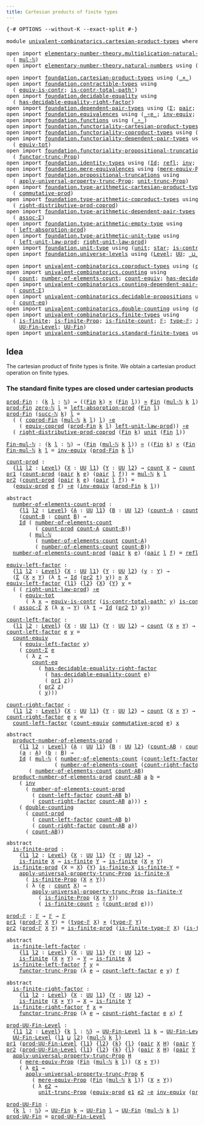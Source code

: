 ```yaml
---
title: Cartesian products of finite types
---
```


<pre class="Agda"><a id="60" class="Symbol">{-#</a> <a id="64" class="Keyword">OPTIONS</a> <a id="72" class="Pragma">--without-K</a> <a id="84" class="Pragma">--exact-split</a> <a id="98" class="Symbol">#-}</a>

<a id="103" class="Keyword">module</a> <a id="110" href="univalent-combinatorics.cartesian-product-types.html" class="Module">univalent-combinatorics.cartesian-product-types</a> <a id="158" class="Keyword">where</a>

<a id="165" class="Keyword">open</a> <a id="170" class="Keyword">import</a> <a id="177" href="elementary-number-theory.multiplication-natural-numbers.html" class="Module">elementary-number-theory.multiplication-natural-numbers</a> <a id="233" class="Keyword">using</a>
  <a id="241" class="Symbol">(</a> <a id="243" href="elementary-number-theory.multiplication-natural-numbers.html#1176" class="Function">mul-ℕ</a><a id="248" class="Symbol">)</a>
<a id="250" class="Keyword">open</a> <a id="255" class="Keyword">import</a> <a id="262" href="elementary-number-theory.natural-numbers.html" class="Module">elementary-number-theory.natural-numbers</a> <a id="303" class="Keyword">using</a> <a id="309" class="Symbol">(</a><a id="310" href="elementary-number-theory.natural-numbers.html#1444" class="Datatype">ℕ</a><a id="311" class="Symbol">;</a> <a id="313" href="elementary-number-theory.natural-numbers.html#1465" class="InductiveConstructor">zero-ℕ</a><a id="319" class="Symbol">;</a> <a id="321" href="elementary-number-theory.natural-numbers.html#1478" class="InductiveConstructor">succ-ℕ</a><a id="327" class="Symbol">)</a>

<a id="330" class="Keyword">open</a> <a id="335" class="Keyword">import</a> <a id="342" href="foundation.cartesian-product-types.html" class="Module">foundation.cartesian-product-types</a> <a id="377" class="Keyword">using</a> <a id="383" class="Symbol">(</a><a id="384" href="foundation-core.cartesian-product-types.html#577" class="Function Operator">_×_</a><a id="387" class="Symbol">)</a>
<a id="389" class="Keyword">open</a> <a id="394" class="Keyword">import</a> <a id="401" href="foundation.contractible-types.html" class="Module">foundation.contractible-types</a> <a id="431" class="Keyword">using</a>
  <a id="439" class="Symbol">(</a> <a id="441" href="foundation-core.contractible-types.html#4237" class="Function">equiv-is-contr</a><a id="455" class="Symbol">;</a> <a id="457" href="foundation-core.contractible-types.html#2189" class="Function">is-contr-total-path&#39;</a><a id="477" class="Symbol">)</a>
<a id="479" class="Keyword">open</a> <a id="484" class="Keyword">import</a> <a id="491" href="foundation.decidable-equality.html" class="Module">foundation.decidable-equality</a> <a id="521" class="Keyword">using</a>
  <a id="529" class="Symbol">(</a> <a id="531" href="foundation.decidable-equality.html#3751" class="Function">has-decidable-equality-right-factor</a><a id="566" class="Symbol">)</a>
<a id="568" class="Keyword">open</a> <a id="573" class="Keyword">import</a> <a id="580" href="foundation.dependent-pair-types.html" class="Module">foundation.dependent-pair-types</a> <a id="612" class="Keyword">using</a> <a id="618" class="Symbol">(</a><a id="619" href="foundation-core.dependent-pair-types.html#502" class="Record">Σ</a><a id="620" class="Symbol">;</a> <a id="622" href="foundation-core.dependent-pair-types.html#575" class="InductiveConstructor">pair</a><a id="626" class="Symbol">;</a> <a id="628" href="foundation-core.dependent-pair-types.html#592" class="Field">pr1</a><a id="631" class="Symbol">;</a> <a id="633" href="foundation-core.dependent-pair-types.html#604" class="Field">pr2</a><a id="636" class="Symbol">)</a>
<a id="638" class="Keyword">open</a> <a id="643" class="Keyword">import</a> <a id="650" href="foundation.equivalences.html" class="Module">foundation.equivalences</a> <a id="674" class="Keyword">using</a> <a id="680" class="Symbol">(</a><a id="681" href="foundation-core.equivalences.html#7843" class="Function Operator">_∘e_</a><a id="685" class="Symbol">;</a> <a id="687" href="foundation-core.equivalences.html#5707" class="Function">inv-equiv</a><a id="696" class="Symbol">;</a> <a id="698" href="foundation-core.equivalences.html#1607" class="Function Operator">_≃_</a><a id="701" class="Symbol">)</a>
<a id="703" class="Keyword">open</a> <a id="708" class="Keyword">import</a> <a id="715" href="foundation.functions.html" class="Module">foundation.functions</a> <a id="736" class="Keyword">using</a> <a id="742" class="Symbol">(</a><a id="743" href="foundation-core.functions.html#407" class="Function Operator">_∘_</a><a id="746" class="Symbol">)</a>
<a id="748" class="Keyword">open</a> <a id="753" class="Keyword">import</a> <a id="760" href="foundation.functoriality-cartesian-product-types.html" class="Module">foundation.functoriality-cartesian-product-types</a> <a id="809" class="Keyword">using</a> <a id="815" class="Symbol">(</a><a id="816" href="foundation.functoriality-cartesian-product-types.html#3166" class="Function">equiv-prod</a><a id="826" class="Symbol">)</a>
<a id="828" class="Keyword">open</a> <a id="833" class="Keyword">import</a> <a id="840" href="foundation.functoriality-coproduct-types.html" class="Module">foundation.functoriality-coproduct-types</a> <a id="881" class="Keyword">using</a> <a id="887" class="Symbol">(</a><a id="888" href="foundation.functoriality-coproduct-types.html#4569" class="Function">equiv-coprod</a><a id="900" class="Symbol">)</a>
<a id="902" class="Keyword">open</a> <a id="907" class="Keyword">import</a> <a id="914" href="foundation.functoriality-dependent-pair-types.html" class="Module">foundation.functoriality-dependent-pair-types</a> <a id="960" class="Keyword">using</a>
  <a id="968" class="Symbol">(</a> <a id="970" href="foundation-core.functoriality-dependent-pair-types.html#6804" class="Function">equiv-tot</a><a id="979" class="Symbol">)</a>
<a id="981" class="Keyword">open</a> <a id="986" class="Keyword">import</a> <a id="993" href="foundation.functoriality-propositional-truncation.html" class="Module">foundation.functoriality-propositional-truncation</a> <a id="1043" class="Keyword">using</a>
  <a id="1051" class="Symbol">(</a> <a id="1053" href="foundation.functoriality-propositional-truncation.html#1451" class="Function">functor-trunc-Prop</a><a id="1071" class="Symbol">)</a>
<a id="1073" class="Keyword">open</a> <a id="1078" class="Keyword">import</a> <a id="1085" href="foundation.identity-types.html" class="Module">foundation.identity-types</a> <a id="1111" class="Keyword">using</a> <a id="1117" class="Symbol">(</a><a id="1118" href="foundation-core.identity-types.html#641" class="Datatype">Id</a><a id="1120" class="Symbol">;</a> <a id="1122" href="foundation-core.identity-types.html#694" class="InductiveConstructor">refl</a><a id="1126" class="Symbol">;</a> <a id="1128" href="foundation-core.identity-types.html#1552" class="Function">inv</a><a id="1131" class="Symbol">;</a> <a id="1133" href="foundation-core.identity-types.html#1239" class="Function Operator">_∙_</a><a id="1136" class="Symbol">)</a>
<a id="1138" class="Keyword">open</a> <a id="1143" class="Keyword">import</a> <a id="1150" href="foundation.mere-equivalences.html" class="Module">foundation.mere-equivalences</a> <a id="1179" class="Keyword">using</a> <a id="1185" class="Symbol">(</a><a id="1186" href="foundation.mere-equivalences.html#1292" class="Function">mere-equiv-Prop</a><a id="1201" class="Symbol">)</a>
<a id="1203" class="Keyword">open</a> <a id="1208" class="Keyword">import</a> <a id="1215" href="foundation.propositional-truncations.html" class="Module">foundation.propositional-truncations</a> <a id="1252" class="Keyword">using</a>
  <a id="1260" class="Symbol">(</a> <a id="1262" href="foundation.propositional-truncations.html#5581" class="Function">apply-universal-property-trunc-Prop</a><a id="1297" class="Symbol">;</a> <a id="1299" href="foundation.propositional-truncations.html#2096" class="Function">unit-trunc-Prop</a><a id="1314" class="Symbol">)</a>
<a id="1316" class="Keyword">open</a> <a id="1321" class="Keyword">import</a> <a id="1328" href="foundation.type-arithmetic-cartesian-product-types.html" class="Module">foundation.type-arithmetic-cartesian-product-types</a> <a id="1379" class="Keyword">using</a>
  <a id="1387" class="Symbol">(</a> <a id="1389" href="foundation-core.type-arithmetic-cartesian-product-types.html#2050" class="Function">commutative-prod</a><a id="1405" class="Symbol">)</a>
<a id="1407" class="Keyword">open</a> <a id="1412" class="Keyword">import</a> <a id="1419" href="foundation.type-arithmetic-coproduct-types.html" class="Module">foundation.type-arithmetic-coproduct-types</a> <a id="1462" class="Keyword">using</a>
  <a id="1470" class="Symbol">(</a> <a id="1472" href="foundation.type-arithmetic-coproduct-types.html#8683" class="Function">right-distributive-prod-coprod</a><a id="1502" class="Symbol">)</a>
<a id="1504" class="Keyword">open</a> <a id="1509" class="Keyword">import</a> <a id="1516" href="foundation.type-arithmetic-dependent-pair-types.html" class="Module">foundation.type-arithmetic-dependent-pair-types</a> <a id="1564" class="Keyword">using</a>
  <a id="1572" class="Symbol">(</a> <a id="1574" href="foundation-core.type-arithmetic-dependent-pair-types.html#5662" class="Function">assoc-Σ</a><a id="1581" class="Symbol">)</a>
<a id="1583" class="Keyword">open</a> <a id="1588" class="Keyword">import</a> <a id="1595" href="foundation.type-arithmetic-empty-type.html" class="Module">foundation.type-arithmetic-empty-type</a> <a id="1633" class="Keyword">using</a>
  <a id="1641" class="Symbol">(</a> <a id="1643" href="foundation.type-arithmetic-empty-type.html#4251" class="Function">left-absorption-prod</a><a id="1663" class="Symbol">)</a>
<a id="1665" class="Keyword">open</a> <a id="1670" class="Keyword">import</a> <a id="1677" href="foundation.type-arithmetic-unit-type.html" class="Module">foundation.type-arithmetic-unit-type</a> <a id="1714" class="Keyword">using</a>
  <a id="1722" class="Symbol">(</a> <a id="1724" href="foundation.type-arithmetic-unit-type.html#2932" class="Function">left-unit-law-prod</a><a id="1742" class="Symbol">;</a> <a id="1744" href="foundation.type-arithmetic-unit-type.html#4324" class="Function">right-unit-law-prod</a><a id="1763" class="Symbol">)</a>
<a id="1765" class="Keyword">open</a> <a id="1770" class="Keyword">import</a> <a id="1777" href="foundation.unit-type.html" class="Module">foundation.unit-type</a> <a id="1798" class="Keyword">using</a> <a id="1804" class="Symbol">(</a><a id="1805" href="foundation.unit-type.html#975" class="Datatype">unit</a><a id="1809" class="Symbol">;</a> <a id="1811" href="foundation.unit-type.html#999" class="InductiveConstructor">star</a><a id="1815" class="Symbol">;</a> <a id="1817" href="foundation.unit-type.html#1534" class="Function">is-contr-unit</a><a id="1830" class="Symbol">)</a>
<a id="1832" class="Keyword">open</a> <a id="1837" class="Keyword">import</a> <a id="1844" href="foundation.universe-levels.html" class="Module">foundation.universe-levels</a> <a id="1871" class="Keyword">using</a> <a id="1877" class="Symbol">(</a><a id="1878" href="Agda.Primitive.html#597" class="Postulate">Level</a><a id="1883" class="Symbol">;</a> <a id="1885" href="foundation-core.universe-levels.html#222" class="Primitive">UU</a><a id="1887" class="Symbol">;</a> <a id="1889" href="Agda.Primitive.html#810" class="Primitive Operator">_⊔_</a><a id="1892" class="Symbol">)</a>

<a id="1895" class="Keyword">open</a> <a id="1900" class="Keyword">import</a> <a id="1907" href="univalent-combinatorics.coproduct-types.html" class="Module">univalent-combinatorics.coproduct-types</a> <a id="1947" class="Keyword">using</a> <a id="1953" class="Symbol">(</a><a id="1954" href="univalent-combinatorics.coproduct-types.html#2075" class="Function">coprod-Fin</a><a id="1964" class="Symbol">)</a>
<a id="1966" class="Keyword">open</a> <a id="1971" class="Keyword">import</a> <a id="1978" href="univalent-combinatorics.counting.html" class="Module">univalent-combinatorics.counting</a> <a id="2011" class="Keyword">using</a>
  <a id="2019" class="Symbol">(</a> <a id="2021" href="univalent-combinatorics.counting.html#1759" class="Function">count</a><a id="2026" class="Symbol">;</a> <a id="2028" href="univalent-combinatorics.counting.html#1887" class="Function">number-of-elements-count</a><a id="2052" class="Symbol">;</a> <a id="2054" href="univalent-combinatorics.counting.html#2974" class="Function">count-equiv</a><a id="2065" class="Symbol">;</a> <a id="2067" href="univalent-combinatorics.counting.html#5721" class="Function">has-decidable-equality-count</a><a id="2095" class="Symbol">)</a>
<a id="2097" class="Keyword">open</a> <a id="2102" class="Keyword">import</a> <a id="2109" href="univalent-combinatorics.counting-dependent-pair-types.html" class="Module">univalent-combinatorics.counting-dependent-pair-types</a> <a id="2163" class="Keyword">using</a>
  <a id="2171" class="Symbol">(</a> <a id="2173" href="univalent-combinatorics.counting-dependent-pair-types.html#3961" class="Function">count-Σ</a><a id="2180" class="Symbol">)</a>
<a id="2182" class="Keyword">open</a> <a id="2187" class="Keyword">import</a> <a id="2194" href="univalent-combinatorics.decidable-propositions.html" class="Module">univalent-combinatorics.decidable-propositions</a> <a id="2241" class="Keyword">using</a>
  <a id="2249" class="Symbol">(</a> <a id="2251" href="univalent-combinatorics.decidable-propositions.html#2360" class="Function">count-eq</a><a id="2259" class="Symbol">)</a>
<a id="2261" class="Keyword">open</a> <a id="2266" class="Keyword">import</a> <a id="2273" href="univalent-combinatorics.double-counting.html" class="Module">univalent-combinatorics.double-counting</a> <a id="2313" class="Keyword">using</a> <a id="2319" class="Symbol">(</a><a id="2320" href="univalent-combinatorics.double-counting.html#1110" class="Function">double-counting</a><a id="2335" class="Symbol">)</a>
<a id="2337" class="Keyword">open</a> <a id="2342" class="Keyword">import</a> <a id="2349" href="univalent-combinatorics.finite-types.html" class="Module">univalent-combinatorics.finite-types</a> <a id="2386" class="Keyword">using</a>
  <a id="2394" class="Symbol">(</a> <a id="2396" href="univalent-combinatorics.finite-types.html#3664" class="Function">is-finite</a><a id="2405" class="Symbol">;</a> <a id="2407" href="univalent-combinatorics.finite-types.html#3573" class="Function">is-finite-Prop</a><a id="2421" class="Symbol">;</a> <a id="2423" href="univalent-combinatorics.finite-types.html#3903" class="Function">is-finite-count</a><a id="2438" class="Symbol">;</a> <a id="2440" href="univalent-combinatorics.finite-types.html#4055" class="Function">𝔽</a><a id="2441" class="Symbol">;</a> <a id="2443" href="univalent-combinatorics.finite-types.html#4103" class="Function">type-𝔽</a><a id="2449" class="Symbol">;</a> <a id="2451" href="univalent-combinatorics.finite-types.html#4154" class="Function">is-finite-type-𝔽</a><a id="2467" class="Symbol">;</a>
    <a id="2473" href="univalent-combinatorics.finite-types.html#4569" class="Function">UU-Fin-Level</a><a id="2485" class="Symbol">;</a> <a id="2487" href="univalent-combinatorics.finite-types.html#5010" class="Function">UU-Fin</a><a id="2493" class="Symbol">)</a>
<a id="2495" class="Keyword">open</a> <a id="2500" class="Keyword">import</a> <a id="2507" href="univalent-combinatorics.standard-finite-types.html" class="Module">univalent-combinatorics.standard-finite-types</a> <a id="2553" class="Keyword">using</a> <a id="2559" class="Symbol">(</a><a id="2560" href="univalent-combinatorics.standard-finite-types.html#2085" class="Function">Fin</a><a id="2563" class="Symbol">)</a>
</pre>
## Idea

The cartesian product of finite types is finite. We obtain a cartesian product operation on finite types.

### The standard finite types are closed under cartesian products

<pre class="Agda"><a id="prod-Fin"></a><a id="2757" href="univalent-combinatorics.cartesian-product-types.html#2757" class="Function">prod-Fin</a> <a id="2766" class="Symbol">:</a> <a id="2768" class="Symbol">(</a><a id="2769" href="univalent-combinatorics.cartesian-product-types.html#2769" class="Bound">k</a> <a id="2771" href="univalent-combinatorics.cartesian-product-types.html#2771" class="Bound">l</a> <a id="2773" class="Symbol">:</a> <a id="2775" href="elementary-number-theory.natural-numbers.html#1444" class="Datatype">ℕ</a><a id="2776" class="Symbol">)</a> <a id="2778" class="Symbol">→</a> <a id="2780" class="Symbol">((</a><a id="2782" href="univalent-combinatorics.standard-finite-types.html#2085" class="Function">Fin</a> <a id="2786" href="univalent-combinatorics.cartesian-product-types.html#2769" class="Bound">k</a><a id="2787" class="Symbol">)</a> <a id="2789" href="foundation-core.cartesian-product-types.html#577" class="Function Operator">×</a> <a id="2791" class="Symbol">(</a><a id="2792" href="univalent-combinatorics.standard-finite-types.html#2085" class="Function">Fin</a> <a id="2796" href="univalent-combinatorics.cartesian-product-types.html#2771" class="Bound">l</a><a id="2797" class="Symbol">))</a> <a id="2800" href="foundation-core.equivalences.html#1607" class="Function Operator">≃</a> <a id="2802" href="univalent-combinatorics.standard-finite-types.html#2085" class="Function">Fin</a> <a id="2806" class="Symbol">(</a><a id="2807" href="elementary-number-theory.multiplication-natural-numbers.html#1176" class="Function">mul-ℕ</a> <a id="2813" href="univalent-combinatorics.cartesian-product-types.html#2769" class="Bound">k</a> <a id="2815" href="univalent-combinatorics.cartesian-product-types.html#2771" class="Bound">l</a><a id="2816" class="Symbol">)</a>
<a id="2818" href="univalent-combinatorics.cartesian-product-types.html#2757" class="Function">prod-Fin</a> <a id="2827" href="elementary-number-theory.natural-numbers.html#1465" class="InductiveConstructor">zero-ℕ</a> <a id="2834" href="univalent-combinatorics.cartesian-product-types.html#2834" class="Bound">l</a> <a id="2836" class="Symbol">=</a> <a id="2838" href="foundation.type-arithmetic-empty-type.html#4251" class="Function">left-absorption-prod</a> <a id="2859" class="Symbol">(</a><a id="2860" href="univalent-combinatorics.standard-finite-types.html#2085" class="Function">Fin</a> <a id="2864" href="univalent-combinatorics.cartesian-product-types.html#2834" class="Bound">l</a><a id="2865" class="Symbol">)</a>
<a id="2867" href="univalent-combinatorics.cartesian-product-types.html#2757" class="Function">prod-Fin</a> <a id="2876" class="Symbol">(</a><a id="2877" href="elementary-number-theory.natural-numbers.html#1478" class="InductiveConstructor">succ-ℕ</a> <a id="2884" href="univalent-combinatorics.cartesian-product-types.html#2884" class="Bound">k</a><a id="2885" class="Symbol">)</a> <a id="2887" href="univalent-combinatorics.cartesian-product-types.html#2887" class="Bound">l</a> <a id="2889" class="Symbol">=</a>
  <a id="2893" class="Symbol">(</a> <a id="2895" class="Symbol">(</a> <a id="2897" href="univalent-combinatorics.coproduct-types.html#2075" class="Function">coprod-Fin</a> <a id="2908" class="Symbol">(</a><a id="2909" href="elementary-number-theory.multiplication-natural-numbers.html#1176" class="Function">mul-ℕ</a> <a id="2915" href="univalent-combinatorics.cartesian-product-types.html#2884" class="Bound">k</a> <a id="2917" href="univalent-combinatorics.cartesian-product-types.html#2887" class="Bound">l</a><a id="2918" class="Symbol">)</a> <a id="2920" href="univalent-combinatorics.cartesian-product-types.html#2887" class="Bound">l</a><a id="2921" class="Symbol">)</a> <a id="2923" href="foundation-core.equivalences.html#7843" class="Function Operator">∘e</a>
    <a id="2930" class="Symbol">(</a> <a id="2932" href="foundation.functoriality-coproduct-types.html#4569" class="Function">equiv-coprod</a> <a id="2945" class="Symbol">(</a><a id="2946" href="univalent-combinatorics.cartesian-product-types.html#2757" class="Function">prod-Fin</a> <a id="2955" href="univalent-combinatorics.cartesian-product-types.html#2884" class="Bound">k</a> <a id="2957" href="univalent-combinatorics.cartesian-product-types.html#2887" class="Bound">l</a><a id="2958" class="Symbol">)</a> <a id="2960" href="foundation.type-arithmetic-unit-type.html#2932" class="Function">left-unit-law-prod</a><a id="2978" class="Symbol">))</a> <a id="2981" href="foundation-core.equivalences.html#7843" class="Function Operator">∘e</a>
  <a id="2986" class="Symbol">(</a> <a id="2988" href="foundation.type-arithmetic-coproduct-types.html#8683" class="Function">right-distributive-prod-coprod</a> <a id="3019" class="Symbol">(</a><a id="3020" href="univalent-combinatorics.standard-finite-types.html#2085" class="Function">Fin</a> <a id="3024" href="univalent-combinatorics.cartesian-product-types.html#2884" class="Bound">k</a><a id="3025" class="Symbol">)</a> <a id="3027" href="foundation.unit-type.html#975" class="Datatype">unit</a> <a id="3032" class="Symbol">(</a><a id="3033" href="univalent-combinatorics.standard-finite-types.html#2085" class="Function">Fin</a> <a id="3037" href="univalent-combinatorics.cartesian-product-types.html#2887" class="Bound">l</a><a id="3038" class="Symbol">))</a>

<a id="Fin-mul-ℕ"></a><a id="3042" href="univalent-combinatorics.cartesian-product-types.html#3042" class="Function">Fin-mul-ℕ</a> <a id="3052" class="Symbol">:</a> <a id="3054" class="Symbol">(</a><a id="3055" href="univalent-combinatorics.cartesian-product-types.html#3055" class="Bound">k</a> <a id="3057" href="univalent-combinatorics.cartesian-product-types.html#3057" class="Bound">l</a> <a id="3059" class="Symbol">:</a> <a id="3061" href="elementary-number-theory.natural-numbers.html#1444" class="Datatype">ℕ</a><a id="3062" class="Symbol">)</a> <a id="3064" class="Symbol">→</a> <a id="3066" class="Symbol">(</a><a id="3067" href="univalent-combinatorics.standard-finite-types.html#2085" class="Function">Fin</a> <a id="3071" class="Symbol">(</a><a id="3072" href="elementary-number-theory.multiplication-natural-numbers.html#1176" class="Function">mul-ℕ</a> <a id="3078" href="univalent-combinatorics.cartesian-product-types.html#3055" class="Bound">k</a> <a id="3080" href="univalent-combinatorics.cartesian-product-types.html#3057" class="Bound">l</a><a id="3081" class="Symbol">))</a> <a id="3084" href="foundation-core.equivalences.html#1607" class="Function Operator">≃</a> <a id="3086" class="Symbol">((</a><a id="3088" href="univalent-combinatorics.standard-finite-types.html#2085" class="Function">Fin</a> <a id="3092" href="univalent-combinatorics.cartesian-product-types.html#3055" class="Bound">k</a><a id="3093" class="Symbol">)</a> <a id="3095" href="foundation-core.cartesian-product-types.html#577" class="Function Operator">×</a> <a id="3097" class="Symbol">(</a><a id="3098" href="univalent-combinatorics.standard-finite-types.html#2085" class="Function">Fin</a> <a id="3102" href="univalent-combinatorics.cartesian-product-types.html#3057" class="Bound">l</a><a id="3103" class="Symbol">))</a>
<a id="3106" href="univalent-combinatorics.cartesian-product-types.html#3042" class="Function">Fin-mul-ℕ</a> <a id="3116" href="univalent-combinatorics.cartesian-product-types.html#3116" class="Bound">k</a> <a id="3118" href="univalent-combinatorics.cartesian-product-types.html#3118" class="Bound">l</a> <a id="3120" class="Symbol">=</a> <a id="3122" href="foundation-core.equivalences.html#5707" class="Function">inv-equiv</a> <a id="3132" class="Symbol">(</a><a id="3133" href="univalent-combinatorics.cartesian-product-types.html#2757" class="Function">prod-Fin</a> <a id="3142" href="univalent-combinatorics.cartesian-product-types.html#3116" class="Bound">k</a> <a id="3144" href="univalent-combinatorics.cartesian-product-types.html#3118" class="Bound">l</a><a id="3145" class="Symbol">)</a>
</pre>
<pre class="Agda"><a id="count-prod"></a><a id="3160" href="univalent-combinatorics.cartesian-product-types.html#3160" class="Function">count-prod</a> <a id="3171" class="Symbol">:</a>
  <a id="3175" class="Symbol">{</a><a id="3176" href="univalent-combinatorics.cartesian-product-types.html#3176" class="Bound">l1</a> <a id="3179" href="univalent-combinatorics.cartesian-product-types.html#3179" class="Bound">l2</a> <a id="3182" class="Symbol">:</a> <a id="3184" href="Agda.Primitive.html#597" class="Postulate">Level</a><a id="3189" class="Symbol">}</a> <a id="3191" class="Symbol">{</a><a id="3192" href="univalent-combinatorics.cartesian-product-types.html#3192" class="Bound">X</a> <a id="3194" class="Symbol">:</a> <a id="3196" href="foundation-core.universe-levels.html#222" class="Primitive">UU</a> <a id="3199" href="univalent-combinatorics.cartesian-product-types.html#3176" class="Bound">l1</a><a id="3201" class="Symbol">}</a> <a id="3203" class="Symbol">{</a><a id="3204" href="univalent-combinatorics.cartesian-product-types.html#3204" class="Bound">Y</a> <a id="3206" class="Symbol">:</a> <a id="3208" href="foundation-core.universe-levels.html#222" class="Primitive">UU</a> <a id="3211" href="univalent-combinatorics.cartesian-product-types.html#3179" class="Bound">l2</a><a id="3213" class="Symbol">}</a> <a id="3215" class="Symbol">→</a> <a id="3217" href="univalent-combinatorics.counting.html#1759" class="Function">count</a> <a id="3223" href="univalent-combinatorics.cartesian-product-types.html#3192" class="Bound">X</a> <a id="3225" class="Symbol">→</a> <a id="3227" href="univalent-combinatorics.counting.html#1759" class="Function">count</a> <a id="3233" href="univalent-combinatorics.cartesian-product-types.html#3204" class="Bound">Y</a> <a id="3235" class="Symbol">→</a> <a id="3237" href="univalent-combinatorics.counting.html#1759" class="Function">count</a> <a id="3243" class="Symbol">(</a><a id="3244" href="univalent-combinatorics.cartesian-product-types.html#3192" class="Bound">X</a> <a id="3246" href="foundation-core.cartesian-product-types.html#577" class="Function Operator">×</a> <a id="3248" href="univalent-combinatorics.cartesian-product-types.html#3204" class="Bound">Y</a><a id="3249" class="Symbol">)</a>
<a id="3251" href="foundation-core.dependent-pair-types.html#592" class="Field">pr1</a> <a id="3255" class="Symbol">(</a><a id="3256" href="univalent-combinatorics.cartesian-product-types.html#3160" class="Function">count-prod</a> <a id="3267" class="Symbol">(</a><a id="3268" href="foundation-core.dependent-pair-types.html#575" class="InductiveConstructor">pair</a> <a id="3273" href="univalent-combinatorics.cartesian-product-types.html#3273" class="Bound">k</a> <a id="3275" href="univalent-combinatorics.cartesian-product-types.html#3275" class="Bound">e</a><a id="3276" class="Symbol">)</a> <a id="3278" class="Symbol">(</a><a id="3279" href="foundation-core.dependent-pair-types.html#575" class="InductiveConstructor">pair</a> <a id="3284" href="univalent-combinatorics.cartesian-product-types.html#3284" class="Bound">l</a> <a id="3286" href="univalent-combinatorics.cartesian-product-types.html#3286" class="Bound">f</a><a id="3287" class="Symbol">))</a> <a id="3290" class="Symbol">=</a> <a id="3292" href="elementary-number-theory.multiplication-natural-numbers.html#1176" class="Function">mul-ℕ</a> <a id="3298" href="univalent-combinatorics.cartesian-product-types.html#3273" class="Bound">k</a> <a id="3300" href="univalent-combinatorics.cartesian-product-types.html#3284" class="Bound">l</a>
<a id="3302" href="foundation-core.dependent-pair-types.html#604" class="Field">pr2</a> <a id="3306" class="Symbol">(</a><a id="3307" href="univalent-combinatorics.cartesian-product-types.html#3160" class="Function">count-prod</a> <a id="3318" class="Symbol">(</a><a id="3319" href="foundation-core.dependent-pair-types.html#575" class="InductiveConstructor">pair</a> <a id="3324" href="univalent-combinatorics.cartesian-product-types.html#3324" class="Bound">k</a> <a id="3326" href="univalent-combinatorics.cartesian-product-types.html#3326" class="Bound">e</a><a id="3327" class="Symbol">)</a> <a id="3329" class="Symbol">(</a><a id="3330" href="foundation-core.dependent-pair-types.html#575" class="InductiveConstructor">pair</a> <a id="3335" href="univalent-combinatorics.cartesian-product-types.html#3335" class="Bound">l</a> <a id="3337" href="univalent-combinatorics.cartesian-product-types.html#3337" class="Bound">f</a><a id="3338" class="Symbol">))</a> <a id="3341" class="Symbol">=</a>
  <a id="3345" class="Symbol">(</a><a id="3346" href="foundation.functoriality-cartesian-product-types.html#3166" class="Function">equiv-prod</a> <a id="3357" href="univalent-combinatorics.cartesian-product-types.html#3326" class="Bound">e</a> <a id="3359" href="univalent-combinatorics.cartesian-product-types.html#3337" class="Bound">f</a><a id="3360" class="Symbol">)</a> <a id="3362" href="foundation-core.equivalences.html#7843" class="Function Operator">∘e</a> <a id="3365" class="Symbol">(</a><a id="3366" href="foundation-core.equivalences.html#5707" class="Function">inv-equiv</a> <a id="3376" class="Symbol">(</a><a id="3377" href="univalent-combinatorics.cartesian-product-types.html#2757" class="Function">prod-Fin</a> <a id="3386" href="univalent-combinatorics.cartesian-product-types.html#3324" class="Bound">k</a> <a id="3388" href="univalent-combinatorics.cartesian-product-types.html#3335" class="Bound">l</a><a id="3389" class="Symbol">))</a>

<a id="3393" class="Keyword">abstract</a>
  <a id="number-of-elements-count-prod"></a><a id="3404" href="univalent-combinatorics.cartesian-product-types.html#3404" class="Function">number-of-elements-count-prod</a> <a id="3434" class="Symbol">:</a>
    <a id="3440" class="Symbol">{</a><a id="3441" href="univalent-combinatorics.cartesian-product-types.html#3441" class="Bound">l1</a> <a id="3444" href="univalent-combinatorics.cartesian-product-types.html#3444" class="Bound">l2</a> <a id="3447" class="Symbol">:</a> <a id="3449" href="Agda.Primitive.html#597" class="Postulate">Level</a><a id="3454" class="Symbol">}</a> <a id="3456" class="Symbol">{</a><a id="3457" href="univalent-combinatorics.cartesian-product-types.html#3457" class="Bound">A</a> <a id="3459" class="Symbol">:</a> <a id="3461" href="foundation-core.universe-levels.html#222" class="Primitive">UU</a> <a id="3464" href="univalent-combinatorics.cartesian-product-types.html#3441" class="Bound">l1</a><a id="3466" class="Symbol">}</a> <a id="3468" class="Symbol">{</a><a id="3469" href="univalent-combinatorics.cartesian-product-types.html#3469" class="Bound">B</a> <a id="3471" class="Symbol">:</a> <a id="3473" href="foundation-core.universe-levels.html#222" class="Primitive">UU</a> <a id="3476" href="univalent-combinatorics.cartesian-product-types.html#3444" class="Bound">l2</a><a id="3478" class="Symbol">}</a> <a id="3480" class="Symbol">(</a><a id="3481" href="univalent-combinatorics.cartesian-product-types.html#3481" class="Bound">count-A</a> <a id="3489" class="Symbol">:</a> <a id="3491" href="univalent-combinatorics.counting.html#1759" class="Function">count</a> <a id="3497" href="univalent-combinatorics.cartesian-product-types.html#3457" class="Bound">A</a><a id="3498" class="Symbol">)</a>
    <a id="3504" class="Symbol">(</a><a id="3505" href="univalent-combinatorics.cartesian-product-types.html#3505" class="Bound">count-B</a> <a id="3513" class="Symbol">:</a> <a id="3515" href="univalent-combinatorics.counting.html#1759" class="Function">count</a> <a id="3521" href="univalent-combinatorics.cartesian-product-types.html#3469" class="Bound">B</a><a id="3522" class="Symbol">)</a> <a id="3524" class="Symbol">→</a>
    <a id="3530" href="foundation-core.identity-types.html#641" class="Datatype">Id</a> <a id="3533" class="Symbol">(</a> <a id="3535" href="univalent-combinatorics.counting.html#1887" class="Function">number-of-elements-count</a>
         <a id="3569" class="Symbol">(</a> <a id="3571" href="univalent-combinatorics.cartesian-product-types.html#3160" class="Function">count-prod</a> <a id="3582" href="univalent-combinatorics.cartesian-product-types.html#3481" class="Bound">count-A</a> <a id="3590" href="univalent-combinatorics.cartesian-product-types.html#3505" class="Bound">count-B</a><a id="3597" class="Symbol">))</a>
       <a id="3607" class="Symbol">(</a> <a id="3609" href="elementary-number-theory.multiplication-natural-numbers.html#1176" class="Function">mul-ℕ</a>
         <a id="3624" class="Symbol">(</a> <a id="3626" href="univalent-combinatorics.counting.html#1887" class="Function">number-of-elements-count</a> <a id="3651" href="univalent-combinatorics.cartesian-product-types.html#3481" class="Bound">count-A</a><a id="3658" class="Symbol">)</a>
         <a id="3669" class="Symbol">(</a> <a id="3671" href="univalent-combinatorics.counting.html#1887" class="Function">number-of-elements-count</a> <a id="3696" href="univalent-combinatorics.cartesian-product-types.html#3505" class="Bound">count-B</a><a id="3703" class="Symbol">))</a>
  <a id="3708" href="univalent-combinatorics.cartesian-product-types.html#3404" class="Function">number-of-elements-count-prod</a> <a id="3738" class="Symbol">(</a><a id="3739" href="foundation-core.dependent-pair-types.html#575" class="InductiveConstructor">pair</a> <a id="3744" href="univalent-combinatorics.cartesian-product-types.html#3744" class="Bound">k</a> <a id="3746" href="univalent-combinatorics.cartesian-product-types.html#3746" class="Bound">e</a><a id="3747" class="Symbol">)</a> <a id="3749" class="Symbol">(</a><a id="3750" href="foundation-core.dependent-pair-types.html#575" class="InductiveConstructor">pair</a> <a id="3755" href="univalent-combinatorics.cartesian-product-types.html#3755" class="Bound">l</a> <a id="3757" href="univalent-combinatorics.cartesian-product-types.html#3757" class="Bound">f</a><a id="3758" class="Symbol">)</a> <a id="3760" class="Symbol">=</a> <a id="3762" href="foundation-core.identity-types.html#694" class="InductiveConstructor">refl</a>

<a id="equiv-left-factor"></a><a id="3768" href="univalent-combinatorics.cartesian-product-types.html#3768" class="Function">equiv-left-factor</a> <a id="3786" class="Symbol">:</a>
  <a id="3790" class="Symbol">{</a><a id="3791" href="univalent-combinatorics.cartesian-product-types.html#3791" class="Bound">l1</a> <a id="3794" href="univalent-combinatorics.cartesian-product-types.html#3794" class="Bound">l2</a> <a id="3797" class="Symbol">:</a> <a id="3799" href="Agda.Primitive.html#597" class="Postulate">Level</a><a id="3804" class="Symbol">}</a> <a id="3806" class="Symbol">{</a><a id="3807" href="univalent-combinatorics.cartesian-product-types.html#3807" class="Bound">X</a> <a id="3809" class="Symbol">:</a> <a id="3811" href="foundation-core.universe-levels.html#222" class="Primitive">UU</a> <a id="3814" href="univalent-combinatorics.cartesian-product-types.html#3791" class="Bound">l1</a><a id="3816" class="Symbol">}</a> <a id="3818" class="Symbol">{</a><a id="3819" href="univalent-combinatorics.cartesian-product-types.html#3819" class="Bound">Y</a> <a id="3821" class="Symbol">:</a> <a id="3823" href="foundation-core.universe-levels.html#222" class="Primitive">UU</a> <a id="3826" href="univalent-combinatorics.cartesian-product-types.html#3794" class="Bound">l2</a><a id="3828" class="Symbol">}</a> <a id="3830" class="Symbol">(</a><a id="3831" href="univalent-combinatorics.cartesian-product-types.html#3831" class="Bound">y</a> <a id="3833" class="Symbol">:</a> <a id="3835" href="univalent-combinatorics.cartesian-product-types.html#3819" class="Bound">Y</a><a id="3836" class="Symbol">)</a> <a id="3838" class="Symbol">→</a>
  <a id="3842" class="Symbol">(</a><a id="3843" href="foundation-core.dependent-pair-types.html#502" class="Record">Σ</a> <a id="3845" class="Symbol">(</a><a id="3846" href="univalent-combinatorics.cartesian-product-types.html#3807" class="Bound">X</a> <a id="3848" href="foundation-core.cartesian-product-types.html#577" class="Function Operator">×</a> <a id="3850" href="univalent-combinatorics.cartesian-product-types.html#3819" class="Bound">Y</a><a id="3851" class="Symbol">)</a> <a id="3853" class="Symbol">(λ</a> <a id="3856" href="univalent-combinatorics.cartesian-product-types.html#3856" class="Bound">t</a> <a id="3858" class="Symbol">→</a> <a id="3860" href="foundation-core.identity-types.html#641" class="Datatype">Id</a> <a id="3863" class="Symbol">(</a><a id="3864" href="foundation-core.dependent-pair-types.html#604" class="Field">pr2</a> <a id="3868" href="univalent-combinatorics.cartesian-product-types.html#3856" class="Bound">t</a><a id="3869" class="Symbol">)</a> <a id="3871" href="univalent-combinatorics.cartesian-product-types.html#3831" class="Bound">y</a><a id="3872" class="Symbol">))</a> <a id="3875" href="foundation-core.equivalences.html#1607" class="Function Operator">≃</a> <a id="3877" href="univalent-combinatorics.cartesian-product-types.html#3807" class="Bound">X</a>
<a id="3879" href="univalent-combinatorics.cartesian-product-types.html#3768" class="Function">equiv-left-factor</a> <a id="3897" class="Symbol">{</a><a id="3898" href="univalent-combinatorics.cartesian-product-types.html#3898" class="Bound">l1</a><a id="3900" class="Symbol">}</a> <a id="3902" class="Symbol">{</a><a id="3903" href="univalent-combinatorics.cartesian-product-types.html#3903" class="Bound">l2</a><a id="3905" class="Symbol">}</a> <a id="3907" class="Symbol">{</a><a id="3908" href="univalent-combinatorics.cartesian-product-types.html#3908" class="Bound">X</a><a id="3909" class="Symbol">}</a> <a id="3911" class="Symbol">{</a><a id="3912" href="univalent-combinatorics.cartesian-product-types.html#3912" class="Bound">Y</a><a id="3913" class="Symbol">}</a> <a id="3915" href="univalent-combinatorics.cartesian-product-types.html#3915" class="Bound">y</a> <a id="3917" class="Symbol">=</a>
  <a id="3921" class="Symbol">(</a> <a id="3923" class="Symbol">(</a> <a id="3925" href="foundation.type-arithmetic-unit-type.html#4324" class="Function">right-unit-law-prod</a><a id="3944" class="Symbol">)</a> <a id="3946" href="foundation-core.equivalences.html#7843" class="Function Operator">∘e</a>
    <a id="3953" class="Symbol">(</a> <a id="3955" href="foundation-core.functoriality-dependent-pair-types.html#6804" class="Function">equiv-tot</a>
      <a id="3971" class="Symbol">(</a> <a id="3973" class="Symbol">λ</a> <a id="3975" href="univalent-combinatorics.cartesian-product-types.html#3975" class="Bound">x</a> <a id="3977" class="Symbol">→</a> <a id="3979" href="foundation-core.contractible-types.html#4237" class="Function">equiv-is-contr</a> <a id="3994" class="Symbol">(</a><a id="3995" href="foundation-core.contractible-types.html#2189" class="Function">is-contr-total-path&#39;</a> <a id="4016" href="univalent-combinatorics.cartesian-product-types.html#3915" class="Bound">y</a><a id="4017" class="Symbol">)</a> <a id="4019" href="foundation.unit-type.html#1534" class="Function">is-contr-unit</a><a id="4032" class="Symbol">)))</a> <a id="4036" href="foundation-core.equivalences.html#7843" class="Function Operator">∘e</a>
  <a id="4041" class="Symbol">(</a> <a id="4043" href="foundation-core.type-arithmetic-dependent-pair-types.html#5662" class="Function">assoc-Σ</a> <a id="4051" href="univalent-combinatorics.cartesian-product-types.html#3908" class="Bound">X</a> <a id="4053" class="Symbol">(λ</a> <a id="4056" href="univalent-combinatorics.cartesian-product-types.html#4056" class="Bound">x</a> <a id="4058" class="Symbol">→</a> <a id="4060" href="univalent-combinatorics.cartesian-product-types.html#3912" class="Bound">Y</a><a id="4061" class="Symbol">)</a> <a id="4063" class="Symbol">(λ</a> <a id="4066" href="univalent-combinatorics.cartesian-product-types.html#4066" class="Bound">t</a> <a id="4068" class="Symbol">→</a> <a id="4070" href="foundation-core.identity-types.html#641" class="Datatype">Id</a> <a id="4073" class="Symbol">(</a><a id="4074" href="foundation-core.dependent-pair-types.html#604" class="Field">pr2</a> <a id="4078" href="univalent-combinatorics.cartesian-product-types.html#4066" class="Bound">t</a><a id="4079" class="Symbol">)</a> <a id="4081" href="univalent-combinatorics.cartesian-product-types.html#3915" class="Bound">y</a><a id="4082" class="Symbol">))</a>

<a id="count-left-factor"></a><a id="4086" href="univalent-combinatorics.cartesian-product-types.html#4086" class="Function">count-left-factor</a> <a id="4104" class="Symbol">:</a>
  <a id="4108" class="Symbol">{</a><a id="4109" href="univalent-combinatorics.cartesian-product-types.html#4109" class="Bound">l1</a> <a id="4112" href="univalent-combinatorics.cartesian-product-types.html#4112" class="Bound">l2</a> <a id="4115" class="Symbol">:</a> <a id="4117" href="Agda.Primitive.html#597" class="Postulate">Level</a><a id="4122" class="Symbol">}</a> <a id="4124" class="Symbol">{</a><a id="4125" href="univalent-combinatorics.cartesian-product-types.html#4125" class="Bound">X</a> <a id="4127" class="Symbol">:</a> <a id="4129" href="foundation-core.universe-levels.html#222" class="Primitive">UU</a> <a id="4132" href="univalent-combinatorics.cartesian-product-types.html#4109" class="Bound">l1</a><a id="4134" class="Symbol">}</a> <a id="4136" class="Symbol">{</a><a id="4137" href="univalent-combinatorics.cartesian-product-types.html#4137" class="Bound">Y</a> <a id="4139" class="Symbol">:</a> <a id="4141" href="foundation-core.universe-levels.html#222" class="Primitive">UU</a> <a id="4144" href="univalent-combinatorics.cartesian-product-types.html#4112" class="Bound">l2</a><a id="4146" class="Symbol">}</a> <a id="4148" class="Symbol">→</a> <a id="4150" href="univalent-combinatorics.counting.html#1759" class="Function">count</a> <a id="4156" class="Symbol">(</a><a id="4157" href="univalent-combinatorics.cartesian-product-types.html#4125" class="Bound">X</a> <a id="4159" href="foundation-core.cartesian-product-types.html#577" class="Function Operator">×</a> <a id="4161" href="univalent-combinatorics.cartesian-product-types.html#4137" class="Bound">Y</a><a id="4162" class="Symbol">)</a> <a id="4164" class="Symbol">→</a> <a id="4166" href="univalent-combinatorics.cartesian-product-types.html#4137" class="Bound">Y</a> <a id="4168" class="Symbol">→</a> <a id="4170" href="univalent-combinatorics.counting.html#1759" class="Function">count</a> <a id="4176" href="univalent-combinatorics.cartesian-product-types.html#4125" class="Bound">X</a>
<a id="4178" href="univalent-combinatorics.cartesian-product-types.html#4086" class="Function">count-left-factor</a> <a id="4196" href="univalent-combinatorics.cartesian-product-types.html#4196" class="Bound">e</a> <a id="4198" href="univalent-combinatorics.cartesian-product-types.html#4198" class="Bound">y</a> <a id="4200" class="Symbol">=</a>
  <a id="4204" href="univalent-combinatorics.counting.html#2974" class="Function">count-equiv</a>
    <a id="4220" class="Symbol">(</a> <a id="4222" href="univalent-combinatorics.cartesian-product-types.html#3768" class="Function">equiv-left-factor</a> <a id="4240" href="univalent-combinatorics.cartesian-product-types.html#4198" class="Bound">y</a><a id="4241" class="Symbol">)</a>
    <a id="4247" class="Symbol">(</a> <a id="4249" href="univalent-combinatorics.counting-dependent-pair-types.html#3961" class="Function">count-Σ</a> <a id="4257" href="univalent-combinatorics.cartesian-product-types.html#4196" class="Bound">e</a>
      <a id="4265" class="Symbol">(</a> <a id="4267" class="Symbol">λ</a> <a id="4269" href="univalent-combinatorics.cartesian-product-types.html#4269" class="Bound">z</a> <a id="4271" class="Symbol">→</a>
        <a id="4281" href="univalent-combinatorics.decidable-propositions.html#2360" class="Function">count-eq</a>
          <a id="4300" class="Symbol">(</a> <a id="4302" href="foundation.decidable-equality.html#3751" class="Function">has-decidable-equality-right-factor</a>
            <a id="4350" class="Symbol">(</a> <a id="4352" href="univalent-combinatorics.counting.html#5721" class="Function">has-decidable-equality-count</a> <a id="4381" href="univalent-combinatorics.cartesian-product-types.html#4196" class="Bound">e</a><a id="4382" class="Symbol">)</a>
            <a id="4396" class="Symbol">(</a> <a id="4398" href="foundation-core.dependent-pair-types.html#592" class="Field">pr1</a> <a id="4402" href="univalent-combinatorics.cartesian-product-types.html#4269" class="Bound">z</a><a id="4403" class="Symbol">))</a>
          <a id="4416" class="Symbol">(</a> <a id="4418" href="foundation-core.dependent-pair-types.html#604" class="Field">pr2</a> <a id="4422" href="univalent-combinatorics.cartesian-product-types.html#4269" class="Bound">z</a><a id="4423" class="Symbol">)</a>
          <a id="4435" class="Symbol">(</a> <a id="4437" href="univalent-combinatorics.cartesian-product-types.html#4198" class="Bound">y</a><a id="4438" class="Symbol">)))</a>

<a id="count-right-factor"></a><a id="4443" href="univalent-combinatorics.cartesian-product-types.html#4443" class="Function">count-right-factor</a> <a id="4462" class="Symbol">:</a>
  <a id="4466" class="Symbol">{</a><a id="4467" href="univalent-combinatorics.cartesian-product-types.html#4467" class="Bound">l1</a> <a id="4470" href="univalent-combinatorics.cartesian-product-types.html#4470" class="Bound">l2</a> <a id="4473" class="Symbol">:</a> <a id="4475" href="Agda.Primitive.html#597" class="Postulate">Level</a><a id="4480" class="Symbol">}</a> <a id="4482" class="Symbol">{</a><a id="4483" href="univalent-combinatorics.cartesian-product-types.html#4483" class="Bound">X</a> <a id="4485" class="Symbol">:</a> <a id="4487" href="foundation-core.universe-levels.html#222" class="Primitive">UU</a> <a id="4490" href="univalent-combinatorics.cartesian-product-types.html#4467" class="Bound">l1</a><a id="4492" class="Symbol">}</a> <a id="4494" class="Symbol">{</a><a id="4495" href="univalent-combinatorics.cartesian-product-types.html#4495" class="Bound">Y</a> <a id="4497" class="Symbol">:</a> <a id="4499" href="foundation-core.universe-levels.html#222" class="Primitive">UU</a> <a id="4502" href="univalent-combinatorics.cartesian-product-types.html#4470" class="Bound">l2</a><a id="4504" class="Symbol">}</a> <a id="4506" class="Symbol">→</a> <a id="4508" href="univalent-combinatorics.counting.html#1759" class="Function">count</a> <a id="4514" class="Symbol">(</a><a id="4515" href="univalent-combinatorics.cartesian-product-types.html#4483" class="Bound">X</a> <a id="4517" href="foundation-core.cartesian-product-types.html#577" class="Function Operator">×</a> <a id="4519" href="univalent-combinatorics.cartesian-product-types.html#4495" class="Bound">Y</a><a id="4520" class="Symbol">)</a> <a id="4522" class="Symbol">→</a> <a id="4524" href="univalent-combinatorics.cartesian-product-types.html#4483" class="Bound">X</a> <a id="4526" class="Symbol">→</a> <a id="4528" href="univalent-combinatorics.counting.html#1759" class="Function">count</a> <a id="4534" href="univalent-combinatorics.cartesian-product-types.html#4495" class="Bound">Y</a>
<a id="4536" href="univalent-combinatorics.cartesian-product-types.html#4443" class="Function">count-right-factor</a> <a id="4555" href="univalent-combinatorics.cartesian-product-types.html#4555" class="Bound">e</a> <a id="4557" href="univalent-combinatorics.cartesian-product-types.html#4557" class="Bound">x</a> <a id="4559" class="Symbol">=</a>
  <a id="4563" href="univalent-combinatorics.cartesian-product-types.html#4086" class="Function">count-left-factor</a> <a id="4581" class="Symbol">(</a><a id="4582" href="univalent-combinatorics.counting.html#2974" class="Function">count-equiv</a> <a id="4594" href="foundation-core.type-arithmetic-cartesian-product-types.html#2050" class="Function">commutative-prod</a> <a id="4611" href="univalent-combinatorics.cartesian-product-types.html#4555" class="Bound">e</a><a id="4612" class="Symbol">)</a> <a id="4614" href="univalent-combinatorics.cartesian-product-types.html#4557" class="Bound">x</a>
</pre>
<pre class="Agda"><a id="4629" class="Keyword">abstract</a>
  <a id="product-number-of-elements-prod"></a><a id="4640" href="univalent-combinatorics.cartesian-product-types.html#4640" class="Function">product-number-of-elements-prod</a> <a id="4672" class="Symbol">:</a>
    <a id="4678" class="Symbol">{</a><a id="4679" href="univalent-combinatorics.cartesian-product-types.html#4679" class="Bound">l1</a> <a id="4682" href="univalent-combinatorics.cartesian-product-types.html#4682" class="Bound">l2</a> <a id="4685" class="Symbol">:</a> <a id="4687" href="Agda.Primitive.html#597" class="Postulate">Level</a><a id="4692" class="Symbol">}</a> <a id="4694" class="Symbol">{</a><a id="4695" href="univalent-combinatorics.cartesian-product-types.html#4695" class="Bound">A</a> <a id="4697" class="Symbol">:</a> <a id="4699" href="foundation-core.universe-levels.html#222" class="Primitive">UU</a> <a id="4702" href="univalent-combinatorics.cartesian-product-types.html#4679" class="Bound">l1</a><a id="4704" class="Symbol">}</a> <a id="4706" class="Symbol">{</a><a id="4707" href="univalent-combinatorics.cartesian-product-types.html#4707" class="Bound">B</a> <a id="4709" class="Symbol">:</a> <a id="4711" href="foundation-core.universe-levels.html#222" class="Primitive">UU</a> <a id="4714" href="univalent-combinatorics.cartesian-product-types.html#4682" class="Bound">l2</a><a id="4716" class="Symbol">}</a> <a id="4718" class="Symbol">(</a><a id="4719" href="univalent-combinatorics.cartesian-product-types.html#4719" class="Bound">count-AB</a> <a id="4728" class="Symbol">:</a> <a id="4730" href="univalent-combinatorics.counting.html#1759" class="Function">count</a> <a id="4736" class="Symbol">(</a><a id="4737" href="univalent-combinatorics.cartesian-product-types.html#4695" class="Bound">A</a> <a id="4739" href="foundation-core.cartesian-product-types.html#577" class="Function Operator">×</a> <a id="4741" href="univalent-combinatorics.cartesian-product-types.html#4707" class="Bound">B</a><a id="4742" class="Symbol">))</a> <a id="4745" class="Symbol">→</a>
    <a id="4751" class="Symbol">(</a><a id="4752" href="univalent-combinatorics.cartesian-product-types.html#4752" class="Bound">a</a> <a id="4754" class="Symbol">:</a> <a id="4756" href="univalent-combinatorics.cartesian-product-types.html#4695" class="Bound">A</a><a id="4757" class="Symbol">)</a> <a id="4759" class="Symbol">(</a><a id="4760" href="univalent-combinatorics.cartesian-product-types.html#4760" class="Bound">b</a> <a id="4762" class="Symbol">:</a> <a id="4764" href="univalent-combinatorics.cartesian-product-types.html#4707" class="Bound">B</a><a id="4765" class="Symbol">)</a> <a id="4767" class="Symbol">→</a>
    <a id="4773" href="foundation-core.identity-types.html#641" class="Datatype">Id</a> <a id="4776" class="Symbol">(</a> <a id="4778" href="elementary-number-theory.multiplication-natural-numbers.html#1176" class="Function">mul-ℕ</a> <a id="4784" class="Symbol">(</a> <a id="4786" href="univalent-combinatorics.counting.html#1887" class="Function">number-of-elements-count</a> <a id="4811" class="Symbol">(</a><a id="4812" href="univalent-combinatorics.cartesian-product-types.html#4086" class="Function">count-left-factor</a> <a id="4830" href="univalent-combinatorics.cartesian-product-types.html#4719" class="Bound">count-AB</a> <a id="4839" href="univalent-combinatorics.cartesian-product-types.html#4760" class="Bound">b</a><a id="4840" class="Symbol">))</a>
               <a id="4858" class="Symbol">(</a> <a id="4860" href="univalent-combinatorics.counting.html#1887" class="Function">number-of-elements-count</a> <a id="4885" class="Symbol">(</a><a id="4886" href="univalent-combinatorics.cartesian-product-types.html#4443" class="Function">count-right-factor</a> <a id="4905" href="univalent-combinatorics.cartesian-product-types.html#4719" class="Bound">count-AB</a> <a id="4914" href="univalent-combinatorics.cartesian-product-types.html#4752" class="Bound">a</a><a id="4915" class="Symbol">)))</a>
       <a id="4926" class="Symbol">(</a> <a id="4928" href="univalent-combinatorics.counting.html#1887" class="Function">number-of-elements-count</a> <a id="4953" href="univalent-combinatorics.cartesian-product-types.html#4719" class="Bound">count-AB</a><a id="4961" class="Symbol">)</a>
  <a id="4965" href="univalent-combinatorics.cartesian-product-types.html#4640" class="Function">product-number-of-elements-prod</a> <a id="4997" href="univalent-combinatorics.cartesian-product-types.html#4997" class="Bound">count-AB</a> <a id="5006" href="univalent-combinatorics.cartesian-product-types.html#5006" class="Bound">a</a> <a id="5008" href="univalent-combinatorics.cartesian-product-types.html#5008" class="Bound">b</a> <a id="5010" class="Symbol">=</a>
    <a id="5016" class="Symbol">(</a> <a id="5018" href="foundation-core.identity-types.html#1552" class="Function">inv</a>
      <a id="5028" class="Symbol">(</a> <a id="5030" href="univalent-combinatorics.cartesian-product-types.html#3404" class="Function">number-of-elements-count-prod</a>
        <a id="5068" class="Symbol">(</a> <a id="5070" href="univalent-combinatorics.cartesian-product-types.html#4086" class="Function">count-left-factor</a> <a id="5088" href="univalent-combinatorics.cartesian-product-types.html#4997" class="Bound">count-AB</a> <a id="5097" href="univalent-combinatorics.cartesian-product-types.html#5008" class="Bound">b</a><a id="5098" class="Symbol">)</a>
        <a id="5108" class="Symbol">(</a> <a id="5110" href="univalent-combinatorics.cartesian-product-types.html#4443" class="Function">count-right-factor</a> <a id="5129" href="univalent-combinatorics.cartesian-product-types.html#4997" class="Bound">count-AB</a> <a id="5138" href="univalent-combinatorics.cartesian-product-types.html#5006" class="Bound">a</a><a id="5139" class="Symbol">)))</a> <a id="5143" href="foundation-core.identity-types.html#1239" class="Function Operator">∙</a>
    <a id="5149" class="Symbol">(</a> <a id="5151" href="univalent-combinatorics.double-counting.html#1110" class="Function">double-counting</a>
      <a id="5173" class="Symbol">(</a> <a id="5175" href="univalent-combinatorics.cartesian-product-types.html#3160" class="Function">count-prod</a>
        <a id="5194" class="Symbol">(</a> <a id="5196" href="univalent-combinatorics.cartesian-product-types.html#4086" class="Function">count-left-factor</a> <a id="5214" href="univalent-combinatorics.cartesian-product-types.html#4997" class="Bound">count-AB</a> <a id="5223" href="univalent-combinatorics.cartesian-product-types.html#5008" class="Bound">b</a><a id="5224" class="Symbol">)</a>
        <a id="5234" class="Symbol">(</a> <a id="5236" href="univalent-combinatorics.cartesian-product-types.html#4443" class="Function">count-right-factor</a> <a id="5255" href="univalent-combinatorics.cartesian-product-types.html#4997" class="Bound">count-AB</a> <a id="5264" href="univalent-combinatorics.cartesian-product-types.html#5006" class="Bound">a</a><a id="5265" class="Symbol">))</a>
      <a id="5274" class="Symbol">(</a> <a id="5276" href="univalent-combinatorics.cartesian-product-types.html#4997" class="Bound">count-AB</a><a id="5284" class="Symbol">))</a>
</pre>
<pre class="Agda"><a id="5300" class="Keyword">abstract</a>
  <a id="is-finite-prod"></a><a id="5311" href="univalent-combinatorics.cartesian-product-types.html#5311" class="Function">is-finite-prod</a> <a id="5326" class="Symbol">:</a>
    <a id="5332" class="Symbol">{</a><a id="5333" href="univalent-combinatorics.cartesian-product-types.html#5333" class="Bound">l1</a> <a id="5336" href="univalent-combinatorics.cartesian-product-types.html#5336" class="Bound">l2</a> <a id="5339" class="Symbol">:</a> <a id="5341" href="Agda.Primitive.html#597" class="Postulate">Level</a><a id="5346" class="Symbol">}</a> <a id="5348" class="Symbol">{</a><a id="5349" href="univalent-combinatorics.cartesian-product-types.html#5349" class="Bound">X</a> <a id="5351" class="Symbol">:</a> <a id="5353" href="foundation-core.universe-levels.html#222" class="Primitive">UU</a> <a id="5356" href="univalent-combinatorics.cartesian-product-types.html#5333" class="Bound">l1</a><a id="5358" class="Symbol">}</a> <a id="5360" class="Symbol">{</a><a id="5361" href="univalent-combinatorics.cartesian-product-types.html#5361" class="Bound">Y</a> <a id="5363" class="Symbol">:</a> <a id="5365" href="foundation-core.universe-levels.html#222" class="Primitive">UU</a> <a id="5368" href="univalent-combinatorics.cartesian-product-types.html#5336" class="Bound">l2</a><a id="5370" class="Symbol">}</a> <a id="5372" class="Symbol">→</a>
    <a id="5378" href="univalent-combinatorics.finite-types.html#3664" class="Function">is-finite</a> <a id="5388" href="univalent-combinatorics.cartesian-product-types.html#5349" class="Bound">X</a> <a id="5390" class="Symbol">→</a> <a id="5392" href="univalent-combinatorics.finite-types.html#3664" class="Function">is-finite</a> <a id="5402" href="univalent-combinatorics.cartesian-product-types.html#5361" class="Bound">Y</a> <a id="5404" class="Symbol">→</a> <a id="5406" href="univalent-combinatorics.finite-types.html#3664" class="Function">is-finite</a> <a id="5416" class="Symbol">(</a><a id="5417" href="univalent-combinatorics.cartesian-product-types.html#5349" class="Bound">X</a> <a id="5419" href="foundation-core.cartesian-product-types.html#577" class="Function Operator">×</a> <a id="5421" href="univalent-combinatorics.cartesian-product-types.html#5361" class="Bound">Y</a><a id="5422" class="Symbol">)</a>
  <a id="5426" href="univalent-combinatorics.cartesian-product-types.html#5311" class="Function">is-finite-prod</a> <a id="5441" class="Symbol">{</a><a id="5442" class="Argument">X</a> <a id="5444" class="Symbol">=</a> <a id="5446" href="univalent-combinatorics.cartesian-product-types.html#5446" class="Bound">X</a><a id="5447" class="Symbol">}</a> <a id="5449" class="Symbol">{</a><a id="5450" href="univalent-combinatorics.cartesian-product-types.html#5450" class="Bound">Y</a><a id="5451" class="Symbol">}</a> <a id="5453" href="univalent-combinatorics.cartesian-product-types.html#5453" class="Bound">is-finite-X</a> <a id="5465" href="univalent-combinatorics.cartesian-product-types.html#5465" class="Bound">is-finite-Y</a> <a id="5477" class="Symbol">=</a>
    <a id="5483" href="foundation.propositional-truncations.html#5581" class="Function">apply-universal-property-trunc-Prop</a> <a id="5519" href="univalent-combinatorics.cartesian-product-types.html#5453" class="Bound">is-finite-X</a>
      <a id="5537" class="Symbol">(</a> <a id="5539" href="univalent-combinatorics.finite-types.html#3573" class="Function">is-finite-Prop</a> <a id="5554" class="Symbol">(</a><a id="5555" href="univalent-combinatorics.cartesian-product-types.html#5446" class="Bound">X</a> <a id="5557" href="foundation-core.cartesian-product-types.html#577" class="Function Operator">×</a> <a id="5559" href="univalent-combinatorics.cartesian-product-types.html#5450" class="Bound">Y</a><a id="5560" class="Symbol">))</a>
      <a id="5569" class="Symbol">(</a> <a id="5571" class="Symbol">λ</a> <a id="5573" class="Symbol">(</a><a id="5574" href="univalent-combinatorics.cartesian-product-types.html#5574" class="Bound">e</a> <a id="5576" class="Symbol">:</a> <a id="5578" href="univalent-combinatorics.counting.html#1759" class="Function">count</a> <a id="5584" href="univalent-combinatorics.cartesian-product-types.html#5446" class="Bound">X</a><a id="5585" class="Symbol">)</a> <a id="5587" class="Symbol">→</a>
        <a id="5597" href="foundation.propositional-truncations.html#5581" class="Function">apply-universal-property-trunc-Prop</a> <a id="5633" href="univalent-combinatorics.cartesian-product-types.html#5465" class="Bound">is-finite-Y</a>
          <a id="5655" class="Symbol">(</a> <a id="5657" href="univalent-combinatorics.finite-types.html#3573" class="Function">is-finite-Prop</a> <a id="5672" class="Symbol">(</a><a id="5673" href="univalent-combinatorics.cartesian-product-types.html#5446" class="Bound">X</a> <a id="5675" href="foundation-core.cartesian-product-types.html#577" class="Function Operator">×</a> <a id="5677" href="univalent-combinatorics.cartesian-product-types.html#5450" class="Bound">Y</a><a id="5678" class="Symbol">))</a>
          <a id="5691" class="Symbol">(</a> <a id="5693" href="univalent-combinatorics.finite-types.html#3903" class="Function">is-finite-count</a> <a id="5709" href="foundation-core.functions.html#407" class="Function Operator">∘</a> <a id="5711" class="Symbol">(</a><a id="5712" href="univalent-combinatorics.cartesian-product-types.html#3160" class="Function">count-prod</a> <a id="5723" href="univalent-combinatorics.cartesian-product-types.html#5574" class="Bound">e</a><a id="5724" class="Symbol">)))</a>

<a id="prod-𝔽"></a><a id="5729" href="univalent-combinatorics.cartesian-product-types.html#5729" class="Function">prod-𝔽</a> <a id="5736" class="Symbol">:</a> <a id="5738" href="univalent-combinatorics.finite-types.html#4055" class="Function">𝔽</a> <a id="5740" class="Symbol">→</a> <a id="5742" href="univalent-combinatorics.finite-types.html#4055" class="Function">𝔽</a> <a id="5744" class="Symbol">→</a> <a id="5746" href="univalent-combinatorics.finite-types.html#4055" class="Function">𝔽</a>
<a id="5748" href="foundation-core.dependent-pair-types.html#592" class="Field">pr1</a> <a id="5752" class="Symbol">(</a><a id="5753" href="univalent-combinatorics.cartesian-product-types.html#5729" class="Function">prod-𝔽</a> <a id="5760" href="univalent-combinatorics.cartesian-product-types.html#5760" class="Bound">X</a> <a id="5762" href="univalent-combinatorics.cartesian-product-types.html#5762" class="Bound">Y</a><a id="5763" class="Symbol">)</a> <a id="5765" class="Symbol">=</a> <a id="5767" class="Symbol">(</a><a id="5768" href="univalent-combinatorics.finite-types.html#4103" class="Function">type-𝔽</a> <a id="5775" href="univalent-combinatorics.cartesian-product-types.html#5760" class="Bound">X</a><a id="5776" class="Symbol">)</a> <a id="5778" href="foundation-core.cartesian-product-types.html#577" class="Function Operator">×</a> <a id="5780" class="Symbol">(</a><a id="5781" href="univalent-combinatorics.finite-types.html#4103" class="Function">type-𝔽</a> <a id="5788" href="univalent-combinatorics.cartesian-product-types.html#5762" class="Bound">Y</a><a id="5789" class="Symbol">)</a>
<a id="5791" href="foundation-core.dependent-pair-types.html#604" class="Field">pr2</a> <a id="5795" class="Symbol">(</a><a id="5796" href="univalent-combinatorics.cartesian-product-types.html#5729" class="Function">prod-𝔽</a> <a id="5803" href="univalent-combinatorics.cartesian-product-types.html#5803" class="Bound">X</a> <a id="5805" href="univalent-combinatorics.cartesian-product-types.html#5805" class="Bound">Y</a><a id="5806" class="Symbol">)</a> <a id="5808" class="Symbol">=</a> <a id="5810" href="univalent-combinatorics.cartesian-product-types.html#5311" class="Function">is-finite-prod</a> <a id="5825" class="Symbol">(</a><a id="5826" href="univalent-combinatorics.finite-types.html#4154" class="Function">is-finite-type-𝔽</a> <a id="5843" href="univalent-combinatorics.cartesian-product-types.html#5803" class="Bound">X</a><a id="5844" class="Symbol">)</a> <a id="5846" class="Symbol">(</a><a id="5847" href="univalent-combinatorics.finite-types.html#4154" class="Function">is-finite-type-𝔽</a> <a id="5864" href="univalent-combinatorics.cartesian-product-types.html#5805" class="Bound">Y</a><a id="5865" class="Symbol">)</a>

<a id="5868" class="Keyword">abstract</a>
  <a id="is-finite-left-factor"></a><a id="5879" href="univalent-combinatorics.cartesian-product-types.html#5879" class="Function">is-finite-left-factor</a> <a id="5901" class="Symbol">:</a>
    <a id="5907" class="Symbol">{</a><a id="5908" href="univalent-combinatorics.cartesian-product-types.html#5908" class="Bound">l1</a> <a id="5911" href="univalent-combinatorics.cartesian-product-types.html#5911" class="Bound">l2</a> <a id="5914" class="Symbol">:</a> <a id="5916" href="Agda.Primitive.html#597" class="Postulate">Level</a><a id="5921" class="Symbol">}</a> <a id="5923" class="Symbol">{</a><a id="5924" href="univalent-combinatorics.cartesian-product-types.html#5924" class="Bound">X</a> <a id="5926" class="Symbol">:</a> <a id="5928" href="foundation-core.universe-levels.html#222" class="Primitive">UU</a> <a id="5931" href="univalent-combinatorics.cartesian-product-types.html#5908" class="Bound">l1</a><a id="5933" class="Symbol">}</a> <a id="5935" class="Symbol">{</a><a id="5936" href="univalent-combinatorics.cartesian-product-types.html#5936" class="Bound">Y</a> <a id="5938" class="Symbol">:</a> <a id="5940" href="foundation-core.universe-levels.html#222" class="Primitive">UU</a> <a id="5943" href="univalent-combinatorics.cartesian-product-types.html#5911" class="Bound">l2</a><a id="5945" class="Symbol">}</a> <a id="5947" class="Symbol">→</a>
    <a id="5953" href="univalent-combinatorics.finite-types.html#3664" class="Function">is-finite</a> <a id="5963" class="Symbol">(</a><a id="5964" href="univalent-combinatorics.cartesian-product-types.html#5924" class="Bound">X</a> <a id="5966" href="foundation-core.cartesian-product-types.html#577" class="Function Operator">×</a> <a id="5968" href="univalent-combinatorics.cartesian-product-types.html#5936" class="Bound">Y</a><a id="5969" class="Symbol">)</a> <a id="5971" class="Symbol">→</a> <a id="5973" href="univalent-combinatorics.cartesian-product-types.html#5936" class="Bound">Y</a> <a id="5975" class="Symbol">→</a> <a id="5977" href="univalent-combinatorics.finite-types.html#3664" class="Function">is-finite</a> <a id="5987" href="univalent-combinatorics.cartesian-product-types.html#5924" class="Bound">X</a>
  <a id="5991" href="univalent-combinatorics.cartesian-product-types.html#5879" class="Function">is-finite-left-factor</a> <a id="6013" href="univalent-combinatorics.cartesian-product-types.html#6013" class="Bound">f</a> <a id="6015" href="univalent-combinatorics.cartesian-product-types.html#6015" class="Bound">y</a> <a id="6017" class="Symbol">=</a>
    <a id="6023" href="foundation.functoriality-propositional-truncation.html#1451" class="Function">functor-trunc-Prop</a> <a id="6042" class="Symbol">(λ</a> <a id="6045" href="univalent-combinatorics.cartesian-product-types.html#6045" class="Bound">e</a> <a id="6047" class="Symbol">→</a> <a id="6049" href="univalent-combinatorics.cartesian-product-types.html#4086" class="Function">count-left-factor</a> <a id="6067" href="univalent-combinatorics.cartesian-product-types.html#6045" class="Bound">e</a> <a id="6069" href="univalent-combinatorics.cartesian-product-types.html#6015" class="Bound">y</a><a id="6070" class="Symbol">)</a> <a id="6072" href="univalent-combinatorics.cartesian-product-types.html#6013" class="Bound">f</a>

<a id="6075" class="Keyword">abstract</a>
  <a id="is-finite-right-factor"></a><a id="6086" href="univalent-combinatorics.cartesian-product-types.html#6086" class="Function">is-finite-right-factor</a> <a id="6109" class="Symbol">:</a>
    <a id="6115" class="Symbol">{</a><a id="6116" href="univalent-combinatorics.cartesian-product-types.html#6116" class="Bound">l1</a> <a id="6119" href="univalent-combinatorics.cartesian-product-types.html#6119" class="Bound">l2</a> <a id="6122" class="Symbol">:</a> <a id="6124" href="Agda.Primitive.html#597" class="Postulate">Level</a><a id="6129" class="Symbol">}</a> <a id="6131" class="Symbol">{</a><a id="6132" href="univalent-combinatorics.cartesian-product-types.html#6132" class="Bound">X</a> <a id="6134" class="Symbol">:</a> <a id="6136" href="foundation-core.universe-levels.html#222" class="Primitive">UU</a> <a id="6139" href="univalent-combinatorics.cartesian-product-types.html#6116" class="Bound">l1</a><a id="6141" class="Symbol">}</a> <a id="6143" class="Symbol">{</a><a id="6144" href="univalent-combinatorics.cartesian-product-types.html#6144" class="Bound">Y</a> <a id="6146" class="Symbol">:</a> <a id="6148" href="foundation-core.universe-levels.html#222" class="Primitive">UU</a> <a id="6151" href="univalent-combinatorics.cartesian-product-types.html#6119" class="Bound">l2</a><a id="6153" class="Symbol">}</a> <a id="6155" class="Symbol">→</a>
    <a id="6161" href="univalent-combinatorics.finite-types.html#3664" class="Function">is-finite</a> <a id="6171" class="Symbol">(</a><a id="6172" href="univalent-combinatorics.cartesian-product-types.html#6132" class="Bound">X</a> <a id="6174" href="foundation-core.cartesian-product-types.html#577" class="Function Operator">×</a> <a id="6176" href="univalent-combinatorics.cartesian-product-types.html#6144" class="Bound">Y</a><a id="6177" class="Symbol">)</a> <a id="6179" class="Symbol">→</a> <a id="6181" href="univalent-combinatorics.cartesian-product-types.html#6132" class="Bound">X</a> <a id="6183" class="Symbol">→</a> <a id="6185" href="univalent-combinatorics.finite-types.html#3664" class="Function">is-finite</a> <a id="6195" href="univalent-combinatorics.cartesian-product-types.html#6144" class="Bound">Y</a>
  <a id="6199" href="univalent-combinatorics.cartesian-product-types.html#6086" class="Function">is-finite-right-factor</a> <a id="6222" href="univalent-combinatorics.cartesian-product-types.html#6222" class="Bound">f</a> <a id="6224" href="univalent-combinatorics.cartesian-product-types.html#6224" class="Bound">x</a> <a id="6226" class="Symbol">=</a>
    <a id="6232" href="foundation.functoriality-propositional-truncation.html#1451" class="Function">functor-trunc-Prop</a> <a id="6251" class="Symbol">(λ</a> <a id="6254" href="univalent-combinatorics.cartesian-product-types.html#6254" class="Bound">e</a> <a id="6256" class="Symbol">→</a> <a id="6258" href="univalent-combinatorics.cartesian-product-types.html#4443" class="Function">count-right-factor</a> <a id="6277" href="univalent-combinatorics.cartesian-product-types.html#6254" class="Bound">e</a> <a id="6279" href="univalent-combinatorics.cartesian-product-types.html#6224" class="Bound">x</a><a id="6280" class="Symbol">)</a> <a id="6282" href="univalent-combinatorics.cartesian-product-types.html#6222" class="Bound">f</a>

<a id="prod-UU-Fin-Level"></a><a id="6285" href="univalent-combinatorics.cartesian-product-types.html#6285" class="Function">prod-UU-Fin-Level</a> <a id="6303" class="Symbol">:</a>
  <a id="6307" class="Symbol">{</a><a id="6308" href="univalent-combinatorics.cartesian-product-types.html#6308" class="Bound">l1</a> <a id="6311" href="univalent-combinatorics.cartesian-product-types.html#6311" class="Bound">l2</a> <a id="6314" class="Symbol">:</a> <a id="6316" href="Agda.Primitive.html#597" class="Postulate">Level</a><a id="6321" class="Symbol">}</a> <a id="6323" class="Symbol">{</a><a id="6324" href="univalent-combinatorics.cartesian-product-types.html#6324" class="Bound">k</a> <a id="6326" href="univalent-combinatorics.cartesian-product-types.html#6326" class="Bound">l</a> <a id="6328" class="Symbol">:</a> <a id="6330" href="elementary-number-theory.natural-numbers.html#1444" class="Datatype">ℕ</a><a id="6331" class="Symbol">}</a> <a id="6333" class="Symbol">→</a> <a id="6335" href="univalent-combinatorics.finite-types.html#4569" class="Function">UU-Fin-Level</a> <a id="6348" href="univalent-combinatorics.cartesian-product-types.html#6308" class="Bound">l1</a> <a id="6351" href="univalent-combinatorics.cartesian-product-types.html#6324" class="Bound">k</a> <a id="6353" class="Symbol">→</a> <a id="6355" href="univalent-combinatorics.finite-types.html#4569" class="Function">UU-Fin-Level</a> <a id="6368" href="univalent-combinatorics.cartesian-product-types.html#6311" class="Bound">l2</a> <a id="6371" href="univalent-combinatorics.cartesian-product-types.html#6326" class="Bound">l</a> <a id="6373" class="Symbol">→</a>
  <a id="6377" href="univalent-combinatorics.finite-types.html#4569" class="Function">UU-Fin-Level</a> <a id="6390" class="Symbol">(</a><a id="6391" href="univalent-combinatorics.cartesian-product-types.html#6308" class="Bound">l1</a> <a id="6394" href="Agda.Primitive.html#810" class="Primitive Operator">⊔</a> <a id="6396" href="univalent-combinatorics.cartesian-product-types.html#6311" class="Bound">l2</a><a id="6398" class="Symbol">)</a> <a id="6400" class="Symbol">(</a><a id="6401" href="elementary-number-theory.multiplication-natural-numbers.html#1176" class="Function">mul-ℕ</a> <a id="6407" href="univalent-combinatorics.cartesian-product-types.html#6324" class="Bound">k</a> <a id="6409" href="univalent-combinatorics.cartesian-product-types.html#6326" class="Bound">l</a><a id="6410" class="Symbol">)</a>
<a id="6412" href="foundation-core.dependent-pair-types.html#592" class="Field">pr1</a> <a id="6416" class="Symbol">(</a><a id="6417" href="univalent-combinatorics.cartesian-product-types.html#6285" class="Function">prod-UU-Fin-Level</a> <a id="6435" class="Symbol">{</a><a id="6436" href="univalent-combinatorics.cartesian-product-types.html#6436" class="Bound">l1</a><a id="6438" class="Symbol">}</a> <a id="6440" class="Symbol">{</a><a id="6441" href="univalent-combinatorics.cartesian-product-types.html#6441" class="Bound">l2</a><a id="6443" class="Symbol">}</a> <a id="6445" class="Symbol">{</a><a id="6446" href="univalent-combinatorics.cartesian-product-types.html#6446" class="Bound">k</a><a id="6447" class="Symbol">}</a> <a id="6449" class="Symbol">{</a><a id="6450" href="univalent-combinatorics.cartesian-product-types.html#6450" class="Bound">l</a><a id="6451" class="Symbol">}</a> <a id="6453" class="Symbol">(</a><a id="6454" href="foundation-core.dependent-pair-types.html#575" class="InductiveConstructor">pair</a> <a id="6459" href="univalent-combinatorics.cartesian-product-types.html#6459" class="Bound">X</a> <a id="6461" href="univalent-combinatorics.cartesian-product-types.html#6461" class="Bound">H</a><a id="6462" class="Symbol">)</a> <a id="6464" class="Symbol">(</a><a id="6465" href="foundation-core.dependent-pair-types.html#575" class="InductiveConstructor">pair</a> <a id="6470" href="univalent-combinatorics.cartesian-product-types.html#6470" class="Bound">Y</a> <a id="6472" href="univalent-combinatorics.cartesian-product-types.html#6472" class="Bound">K</a><a id="6473" class="Symbol">))</a> <a id="6476" class="Symbol">=</a> <a id="6478" href="univalent-combinatorics.cartesian-product-types.html#6459" class="Bound">X</a> <a id="6480" href="foundation-core.cartesian-product-types.html#577" class="Function Operator">×</a> <a id="6482" href="univalent-combinatorics.cartesian-product-types.html#6470" class="Bound">Y</a>
<a id="6484" href="foundation-core.dependent-pair-types.html#604" class="Field">pr2</a> <a id="6488" class="Symbol">(</a><a id="6489" href="univalent-combinatorics.cartesian-product-types.html#6285" class="Function">prod-UU-Fin-Level</a> <a id="6507" class="Symbol">{</a><a id="6508" href="univalent-combinatorics.cartesian-product-types.html#6508" class="Bound">l1</a><a id="6510" class="Symbol">}</a> <a id="6512" class="Symbol">{</a><a id="6513" href="univalent-combinatorics.cartesian-product-types.html#6513" class="Bound">l2</a><a id="6515" class="Symbol">}</a> <a id="6517" class="Symbol">{</a><a id="6518" href="univalent-combinatorics.cartesian-product-types.html#6518" class="Bound">k</a><a id="6519" class="Symbol">}</a> <a id="6521" class="Symbol">{</a><a id="6522" href="univalent-combinatorics.cartesian-product-types.html#6522" class="Bound">l</a><a id="6523" class="Symbol">}</a> <a id="6525" class="Symbol">(</a><a id="6526" href="foundation-core.dependent-pair-types.html#575" class="InductiveConstructor">pair</a> <a id="6531" href="univalent-combinatorics.cartesian-product-types.html#6531" class="Bound">X</a> <a id="6533" href="univalent-combinatorics.cartesian-product-types.html#6533" class="Bound">H</a><a id="6534" class="Symbol">)</a> <a id="6536" class="Symbol">(</a><a id="6537" href="foundation-core.dependent-pair-types.html#575" class="InductiveConstructor">pair</a> <a id="6542" href="univalent-combinatorics.cartesian-product-types.html#6542" class="Bound">Y</a> <a id="6544" href="univalent-combinatorics.cartesian-product-types.html#6544" class="Bound">K</a><a id="6545" class="Symbol">))</a> <a id="6548" class="Symbol">=</a>
  <a id="6552" href="foundation.propositional-truncations.html#5581" class="Function">apply-universal-property-trunc-Prop</a> <a id="6588" href="univalent-combinatorics.cartesian-product-types.html#6533" class="Bound">H</a>
    <a id="6594" class="Symbol">(</a> <a id="6596" href="foundation.mere-equivalences.html#1292" class="Function">mere-equiv-Prop</a> <a id="6612" class="Symbol">(</a><a id="6613" href="univalent-combinatorics.standard-finite-types.html#2085" class="Function">Fin</a> <a id="6617" class="Symbol">(</a><a id="6618" href="elementary-number-theory.multiplication-natural-numbers.html#1176" class="Function">mul-ℕ</a> <a id="6624" href="univalent-combinatorics.cartesian-product-types.html#6518" class="Bound">k</a> <a id="6626" href="univalent-combinatorics.cartesian-product-types.html#6522" class="Bound">l</a><a id="6627" class="Symbol">))</a> <a id="6630" class="Symbol">(</a><a id="6631" href="univalent-combinatorics.cartesian-product-types.html#6531" class="Bound">X</a> <a id="6633" href="foundation-core.cartesian-product-types.html#577" class="Function Operator">×</a> <a id="6635" href="univalent-combinatorics.cartesian-product-types.html#6542" class="Bound">Y</a><a id="6636" class="Symbol">))</a>
    <a id="6643" class="Symbol">(</a> <a id="6645" class="Symbol">λ</a> <a id="6647" href="univalent-combinatorics.cartesian-product-types.html#6647" class="Bound">e1</a> <a id="6650" class="Symbol">→</a>
      <a id="6658" href="foundation.propositional-truncations.html#5581" class="Function">apply-universal-property-trunc-Prop</a> <a id="6694" href="univalent-combinatorics.cartesian-product-types.html#6544" class="Bound">K</a>
        <a id="6704" class="Symbol">(</a> <a id="6706" href="foundation.mere-equivalences.html#1292" class="Function">mere-equiv-Prop</a> <a id="6722" class="Symbol">(</a><a id="6723" href="univalent-combinatorics.standard-finite-types.html#2085" class="Function">Fin</a> <a id="6727" class="Symbol">(</a><a id="6728" href="elementary-number-theory.multiplication-natural-numbers.html#1176" class="Function">mul-ℕ</a> <a id="6734" href="univalent-combinatorics.cartesian-product-types.html#6518" class="Bound">k</a> <a id="6736" href="univalent-combinatorics.cartesian-product-types.html#6522" class="Bound">l</a><a id="6737" class="Symbol">))</a> <a id="6740" class="Symbol">(</a><a id="6741" href="univalent-combinatorics.cartesian-product-types.html#6531" class="Bound">X</a> <a id="6743" href="foundation-core.cartesian-product-types.html#577" class="Function Operator">×</a> <a id="6745" href="univalent-combinatorics.cartesian-product-types.html#6542" class="Bound">Y</a><a id="6746" class="Symbol">))</a>
        <a id="6757" class="Symbol">(</a> <a id="6759" class="Symbol">λ</a> <a id="6761" href="univalent-combinatorics.cartesian-product-types.html#6761" class="Bound">e2</a> <a id="6764" class="Symbol">→</a>
          <a id="6776" href="foundation.propositional-truncations.html#2096" class="Function">unit-trunc-Prop</a> <a id="6792" class="Symbol">(</a><a id="6793" href="foundation.functoriality-cartesian-product-types.html#3166" class="Function">equiv-prod</a> <a id="6804" href="univalent-combinatorics.cartesian-product-types.html#6647" class="Bound">e1</a> <a id="6807" href="univalent-combinatorics.cartesian-product-types.html#6761" class="Bound">e2</a> <a id="6810" href="foundation-core.equivalences.html#7843" class="Function Operator">∘e</a> <a id="6813" href="foundation-core.equivalences.html#5707" class="Function">inv-equiv</a> <a id="6823" class="Symbol">(</a><a id="6824" href="univalent-combinatorics.cartesian-product-types.html#2757" class="Function">prod-Fin</a> <a id="6833" href="univalent-combinatorics.cartesian-product-types.html#6518" class="Bound">k</a> <a id="6835" href="univalent-combinatorics.cartesian-product-types.html#6522" class="Bound">l</a><a id="6836" class="Symbol">))))</a>

<a id="prod-UU-Fin"></a><a id="6842" href="univalent-combinatorics.cartesian-product-types.html#6842" class="Function">prod-UU-Fin</a> <a id="6854" class="Symbol">:</a>
  <a id="6858" class="Symbol">{</a><a id="6859" href="univalent-combinatorics.cartesian-product-types.html#6859" class="Bound">k</a> <a id="6861" href="univalent-combinatorics.cartesian-product-types.html#6861" class="Bound">l</a> <a id="6863" class="Symbol">:</a> <a id="6865" href="elementary-number-theory.natural-numbers.html#1444" class="Datatype">ℕ</a><a id="6866" class="Symbol">}</a> <a id="6868" class="Symbol">→</a> <a id="6870" href="univalent-combinatorics.finite-types.html#5010" class="Function">UU-Fin</a> <a id="6877" href="univalent-combinatorics.cartesian-product-types.html#6859" class="Bound">k</a> <a id="6879" class="Symbol">→</a> <a id="6881" href="univalent-combinatorics.finite-types.html#5010" class="Function">UU-Fin</a> <a id="6888" href="univalent-combinatorics.cartesian-product-types.html#6861" class="Bound">l</a> <a id="6890" class="Symbol">→</a> <a id="6892" href="univalent-combinatorics.finite-types.html#5010" class="Function">UU-Fin</a> <a id="6899" class="Symbol">(</a><a id="6900" href="elementary-number-theory.multiplication-natural-numbers.html#1176" class="Function">mul-ℕ</a> <a id="6906" href="univalent-combinatorics.cartesian-product-types.html#6859" class="Bound">k</a> <a id="6908" href="univalent-combinatorics.cartesian-product-types.html#6861" class="Bound">l</a><a id="6909" class="Symbol">)</a>
<a id="6911" href="univalent-combinatorics.cartesian-product-types.html#6842" class="Function">prod-UU-Fin</a> <a id="6923" class="Symbol">=</a> <a id="6925" href="univalent-combinatorics.cartesian-product-types.html#6285" class="Function">prod-UU-Fin-Level</a>
</pre>